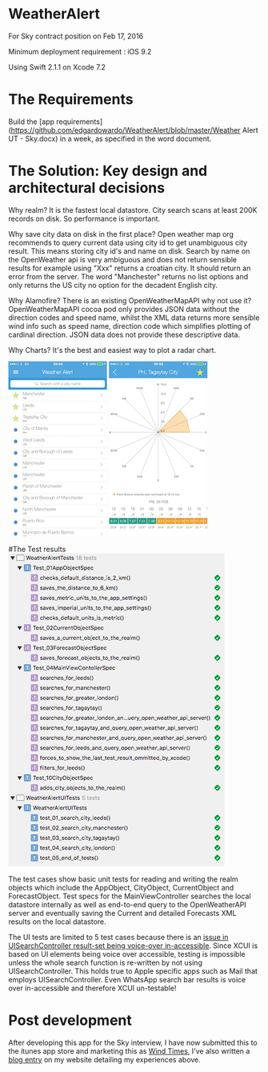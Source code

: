 # WeatherAlert
For Sky contract position on Feb 17, 2016

Minimum deployment requirement : iOS 9.2

Using Swift 2.1.1 on Xcode 7.2

# The Requirements

Build the [app requirements](https://github.com/edgardowardo/WeatherAlert/blob/master/Weather Alert UT - Sky.docx) in a week, as specified in the word document.

# The Solution: Key design and architectural decisions

Why realm? It is the fastest local datastore. City search scans at least 200K records on disk. So performance is important. 

Why save city data on disk in the first place? Open weather map org recommends to query current data using city id to get unambiguous city result. This means storing city id's and name on disk. Search by name on the OpenWeather api is very ambiguous and does not return sensible results for example using "Xxx" returns a croatian city. It should return an error from the server. The word "Manchester" returns no list options and only returns the US city no option for the decadent English city.

Why Alamofire? There is an existing OpenWeatherMapAPI why not use it? OpenWeatherMapAPI cocoa pod only provides JSON data without the direction codes and speed name, whilst the XML data returns more sensible wind info such as speed name, direction code which simplifies plotting of cardinal direction. JSON data does not provide these descriptive data.
 
Why Charts? It's the best and easiest way to plot a radar chart.

![alt tag](https://github.com/edgardowardo/WeatherAlert/blob/master/a.png)
![alt tag](https://github.com/edgardowardo/WeatherAlert/blob/master/b.png)

#The Test results
![alt tag](https://github.com/edgardowardo/WeatherAlert/blob/master/c.png)

The test cases show basic unit tests for reading and writing the realm objects which include the AppObject, CityObject, CurrentObject and ForecastObject. Test specs for the MainViewController searches the local datastore internally as well as end-to-end query to the OpenWeatherAPI server and eventually saving the Current and detailed Forecasts XML results on the local datastore.

The UI tests are limited to 5 test cases because there is an [issue in UISearchController result-set being voice-over in-accessible](http://stackoverflow.com/questions/33056324/uisearchcontroller-in-accessible). Since XCUI is based on UI elements being voice over accessible, testing is impossible unless the whole search function is re-written by not using UISearchController. This holds true to Apple specific apps such as Mail that employs UISearchController. Even WhatsApp search bar results is voice over in-accessible and therefore XCUI un-testable!

# Post development

After developing this app for the Sky interview, I have now submitted this to the itunes app store and marketing this as [Wind Times](https://itunes.apple.com/gb/app/wind-times/id1073477632?mt=8), I've also written a [blog entry](http://www.edgardoagno.com/#!Weather-Alert-app-development-a-skills-benchmark-and-walkthrough/cvk5/56e4735f0cf29c0b75f6d973) on my website detailing my experiences above.


